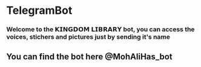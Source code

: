 # TelegramBot

### Welcome to the 𝗞𝗜𝗡𝗚𝗗𝗢𝗠 𝗟𝗜𝗕𝗥𝗔𝗥𝗬 bot, you can access the voices, stichers and pictures just by sending it's name 

## You can find the bot here @MohAliHas_bot

